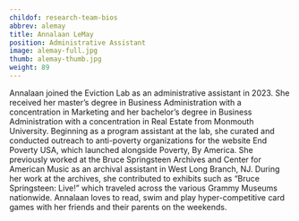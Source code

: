 ```yaml
---
childof: research-team-bios
abbrev: alemay
title: Annalaan LeMay
position: Administrative Assistant
image: alemay-full.jpg
thumb: alemay-thumb.jpg
weight: 89
---
```

Annalaan joined the Eviction Lab as an administrative assistant in 2023. She received her master’s degree in Business Administration with a concentration in Marketing and her bachelor’s degree in Business Administration with a concentration in Real Estate from Monmouth University. Beginning as a program assistant at the lab, she curated and conducted outreach to anti-poverty organizations for the website End Poverty USA, which launched alongside Poverty, By America. She previously worked at the Bruce Springsteen Archives and Center for American Music as an archival assistant in West Long Branch, NJ. During her work at the archives, she contributed to exhibits such as “Bruce Springsteen: Live!” which traveled across the various Grammy Museums nationwide. Annalaan loves to read, swim and play hyper-competitive card games with her friends and their parents on the weekends. 